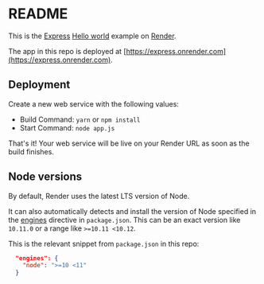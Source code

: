 # README

This is the [Express](https://expressjs.com) [Hello world](https://expressjs.com/en/starter/hello-world.html) example on [Render](https://render.com).

The app in this repo is deployed at [https://express.onrender.com](https://express.onrender.com).

## Deployment

Create a new web service with the following values:

  * Build Command: `yarn` or `npm install`
  * Start Command: `node app.js`

That's it! Your web service will be live on your Render URL as soon as the build finishes.

## Node versions
By default, Render uses the latest LTS version of Node.

It can also automatically detects and install the version of Node specified in the [engines](https://docs.npmjs.com/files/package.json#engines) directive in `package.json`. This can be an exact version like `10.11.0` or a range like `>=10.11 <10.12`.

This is the relevant snippet from `package.json` in this repo:
```json
  "engines": {
    "node": ">=10 <11"
  }
```
